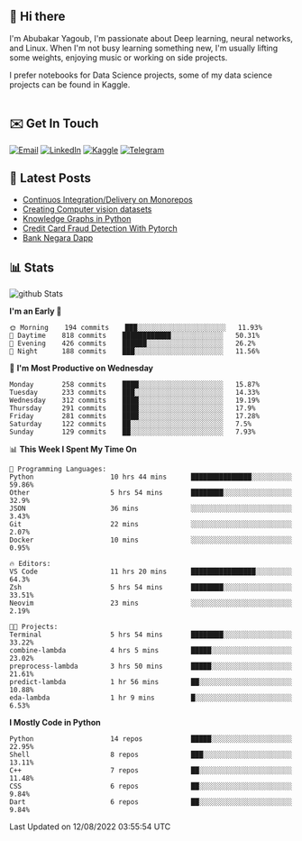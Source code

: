 ## 👋 Hi there

I'm Abubakar Yagoub, I'm passionate about Deep learning, neural networks, and
Linux. When I'm not busy learning something new, I'm usually lifting some
weights, enjoying music or working on side projects.

I prefer notebooks for Data Science projects, some of my data science projects
can be found in Kaggle. <br> <br>

## ✉️ Get In Touch

[![Email](https://img.shields.io/badge/Email-f1f1f1?style=for-the-badge&logo=gmail&logoColor=0f111a)](mailto:hi@blacksuan19.dev)
[![LinkedIn](https://img.shields.io/badge/LinkedIn-0077B5?style=for-the-badge&logo=linkedin&logoColor=white)](https://www.linkedin.com/in/blacksuan19/)
[![Kaggle](https://img.shields.io/badge/Kaggle-5acfff?style=for-the-badge&logo=kaggle&logoColor=white)](http://kaggle.com/abubakaryagob/)
[![Telegram](https://img.shields.io/badge/Telegram-2CA5E0?style=for-the-badge&logo=telegram&logoColor=white)](https://t.me/blacksuan19)

## 📩 Latest Posts

<!-- BLOG-POST-LIST:START -->
- [Continuos Integration/Delivery on Monorepos](http://blacksuan19.dev/blog/github-actions-monorepos/)
- [Creating Computer vision datasets](http://blacksuan19.dev/blog/creating-datasets/)
- [Knowledge Graphs in Python](http://blacksuan19.dev/projects/Knowledge_Graphs/)
- [Credit Card Fraud Detection With Pytorch](http://blacksuan19.dev/projects/credit-card-fraud-detection-with-pytorch/)
- [Bank Negara Dapp](http://blacksuan19.dev/projects/bank-negara/)
<!-- BLOG-POST-LIST:END -->

## 📊 Stats

![github Stats](https://github-readme-stats.vercel.app/api?username=blacksuan19&theme=github_dark&show_icons=true&count_private=true&custom_title=Github%20Stats&hide_border=true)

<!--START_SECTION:waka-->
**I'm an Early 🐤** 

```text
🌞 Morning    194 commits    ███░░░░░░░░░░░░░░░░░░░░░░   11.93% 
🌆 Daytime    818 commits    ████████████░░░░░░░░░░░░░   50.31% 
🌃 Evening    426 commits    ██████░░░░░░░░░░░░░░░░░░░   26.2% 
🌙 Night      188 commits    ███░░░░░░░░░░░░░░░░░░░░░░   11.56%

```
📅 **I'm Most Productive on Wednesday** 

```text
Monday       258 commits    ████░░░░░░░░░░░░░░░░░░░░░   15.87% 
Tuesday      233 commits    ███░░░░░░░░░░░░░░░░░░░░░░   14.33% 
Wednesday    312 commits    ████░░░░░░░░░░░░░░░░░░░░░   19.19% 
Thursday     291 commits    ████░░░░░░░░░░░░░░░░░░░░░   17.9% 
Friday       281 commits    ████░░░░░░░░░░░░░░░░░░░░░   17.28% 
Saturday     122 commits    ██░░░░░░░░░░░░░░░░░░░░░░░   7.5% 
Sunday       129 commits    ██░░░░░░░░░░░░░░░░░░░░░░░   7.93%

```


📊 **This Week I Spent My Time On** 

```text
💬 Programming Languages: 
Python                   10 hrs 44 mins      ███████████████░░░░░░░░░░   59.86% 
Other                    5 hrs 54 mins       ████████░░░░░░░░░░░░░░░░░   32.9% 
JSON                     36 mins             ░░░░░░░░░░░░░░░░░░░░░░░░░   3.43% 
Git                      22 mins             ░░░░░░░░░░░░░░░░░░░░░░░░░   2.07% 
Docker                   10 mins             ░░░░░░░░░░░░░░░░░░░░░░░░░   0.95%

🔥 Editors: 
VS Code                  11 hrs 20 mins      ████████████████░░░░░░░░░   64.3% 
Zsh                      5 hrs 54 mins       ████████░░░░░░░░░░░░░░░░░   33.51% 
Neovim                   23 mins             ░░░░░░░░░░░░░░░░░░░░░░░░░   2.19%

🐱‍💻 Projects: 
Terminal                 5 hrs 54 mins       ████████░░░░░░░░░░░░░░░░░   33.22% 
combine-lambda           4 hrs 5 mins        █████░░░░░░░░░░░░░░░░░░░░   23.02% 
preprocess-lambda        3 hrs 50 mins       █████░░░░░░░░░░░░░░░░░░░░   21.61% 
predict-lambda           1 hr 56 mins        ██░░░░░░░░░░░░░░░░░░░░░░░   10.88% 
eda-lambda               1 hr 9 mins         █░░░░░░░░░░░░░░░░░░░░░░░░   6.53%

```

**I Mostly Code in Python** 

```text
Python                   14 repos            █████░░░░░░░░░░░░░░░░░░░░   22.95% 
Shell                    8 repos             ███░░░░░░░░░░░░░░░░░░░░░░   13.11% 
C++                      7 repos             ██░░░░░░░░░░░░░░░░░░░░░░░   11.48% 
CSS                      6 repos             ██░░░░░░░░░░░░░░░░░░░░░░░   9.84% 
Dart                     6 repos             ██░░░░░░░░░░░░░░░░░░░░░░░   9.84%

```



 Last Updated on 12/08/2022 03:55:54 UTC
<!--END_SECTION:waka-->

